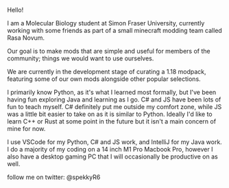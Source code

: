 Hello!

I am a Molecular Biology student at Simon Fraser University, currently working with some friends as part of a small minecraft modding team called Rasa Novum.

Our goal is to make mods that are simple and useful for members of the community; things we would want to use ourselves.

We are currently in the development stage of curating a 1.18 modpack, featuring some of our own mods alongside other popular selections.

I primarily know Python, as it's what I learned most formally, but I've been having fun exploring Java and learning as I go. C# and JS have been lots of fun to teach myself. C# definitely put me outside my comfort zone, while JS was a little bit easier to take on as it is similar to Python. Ideally I'd like to learn C++ or Rust at some point in the future but it isn't a main concern of mine for now.

I use VSCode for my Python, C# and JS work, and IntelliJ for my Java work. I do a majority of my coding on a 14 inch M1 Pro Macbook Pro, however I also have a desktop gaming PC that I will occasionally be productive on as well.

follow me on twitter: @spekkyR6
